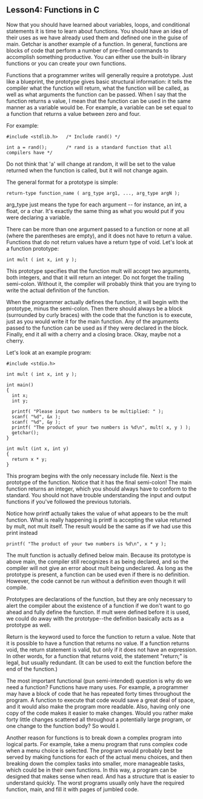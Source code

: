 
## Lesson4: Functions in C

Now that you should have learned about variables, loops, and conditional statements it is time to learn about functions. You should have an idea of their uses as we have already used them and defined one in the guise of main. Getchar is another example of a function. In general, functions are blocks of code that perform a number of pre-fined commands to accomplish something productive. You can either use the built-in library functions or you can create your own functions.

Functions that a programmer writes will generally require a prototype. Just like a blueprint, the prototype gives basic structural information: it tells the compiler what the function will return, what the function will be called, as well as what arguments the function can be passed. When I say that the function returns a value, I mean that the function can be used in the same manner as a variable would be. For example, a variable can be set equal to a function that returns a value between zero and four.

For example:

```
#include <stdlib.h>   /* Include rand() */

int a = rand();       /* rand is a standard function that all compilers have */
```

Do not think that 'a' will change at random, it will be set to the value returned when the function is called, but it will not change again.

The general format for a prototype is simple:

```
return-type function_name ( arg_type arg1, ..., arg_type argN );
```

arg_type just means the type for each argument -- for instance, an int, a float, or a char. It's exactly the same thing as what you would put if you were declaring a variable.

There can be more than one argument passed to a function or none at all (where the parentheses are empty), and it does not have to return a value. Functions that do not return values have a return type of void. Let's look at a function prototype:

```
int mult ( int x, int y );
```

This prototype specifies that the function mult will accept two arguments, both integers, and that it will return an integer. Do not forget the trailing semi-colon. Without it, the compiler will probably think that you are trying to write the actual definition of the function.

When the programmer actually defines the function, it will begin with the prototype, minus the semi-colon. Then there should always be a block (surrounded by curly braces) with the code that the function is to execute, just as you would write it for the main function. Any of the arguments passed to the function can be used as if they were declared in the block. Finally, end it all with a cherry and a closing brace. Okay, maybe not a cherry.

Let's look at an example program:

```
#include <stdio.h>

int mult ( int x, int y );

int main()
{
  int x;
  int y;

  printf( "Please input two numbers to be multiplied: " );
  scanf( "%d", &x );
  scanf( "%d", &y );
  printf( "The product of your two numbers is %d\n", mult( x, y ) );
  getchar();
}

int mult (int x, int y)
{
  return x * y;
}
```

This program begins with the only necessary include file. Next is the prototype of the function. Notice that it has the final semi-colon! The main function returns an integer, which you should always have to conform to the standard. You should not have trouble understanding the input and output functions if you've followed the previous tutorials.

Notice how printf actually takes the value of what appears to be the mult function. What is really happening is printf is accepting the value returned by mult, not mult itself. The result would be the same as if we had use this print instead

```
printf( "The product of your two numbers is %d\n", x * y );
```

The mult function is actually defined below main. Because its prototype is above main, the compiler still recognizes it as being declared, and so the compiler will not give an error about mult being undeclared. As long as the prototype is present, a function can be used even if there is no definition. However, the code cannot be run without a definition even though it will compile.

Prototypes are declarations of the function, but they are only necessary to alert the compiler about the existence of a function if we don't want to go ahead and fully define the function. If mult were defined before it is used, we could do away with the prototype--the definition basically acts as a prototype as well.

Return is the keyword used to force the function to return a value. Note that it is possible to have a function that returns no value. If a function returns void, the return statement is valid, but only if it does not have an expression. In other words, for a function that returns void, the statement "return;" is legal, but usually redundant. (It can be used to exit the function before the end of the function.)

The most important functional (pun semi-intended) question is why do we need a function? Functions have many uses. For example, a programmer may have a block of code that he has repeated forty times throughout the program. A function to execute that code would save a great deal of space, and it would also make the program more readable. Also, having only one copy of the code makes it easier to make changes. Would you rather make forty little changes scattered all throughout a potentially large program, or one change to the function body? So would I.

Another reason for functions is to break down a complex program into logical parts. For example, take a menu program that runs complex code when a menu choice is selected. The program would probably best be served by making functions for each of the actual menu choices, and then breaking down the complex tasks into smaller, more manageable tasks, which could be in their own functions. In this way, a program can be designed that makes sense when read. And has a structure that is easier to understand quickly. The worst programs usually only have the required function, main, and fill it with pages of jumbled code.
